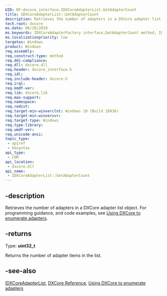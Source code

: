 ```yaml
---
UID: NF:dxcore_interface.IDXCoreAdapterList.GetAdapterCount
title: IDXCoreAdapterList::GetAdapterCount
description: Retrieves the number of adapters in a DXCore adapter list object.
tech.root: dxcore
ms.date: 06/10/2019
ms.keywords: IDXCoreAdapterFactory interface,GetAdapterCount method, IDXCoreAdapterFactory.GetAdapterCount, IDXCoreAdapterFactory::GetAdapterCount, GetAdapterCount, GetAdapterCount method, GetAdapterCount method,IDXCoreAdapterFactory interface, dxcore/IDXCoreAdapterFactory::GetAdapterCount, dxcore_interface.idxcoreadapterfactory_getadaptercount
ms.localizationpriority: low
targetos: Windows
product: Windows
req.assembly: 
req.construct-type: method
req.ddi-compliance: 
req.dll: dxcore.dll
req.header: dxcore_interface.h
req.idl: 
req.include-header: dxcore.h
req.irql: 
req.kmdf-ver: 
req.lib: dxcore.lib
req.max-support: 
req.namespace: 
req.redist: 
req.target-min-winverclnt: Windows 10 (Build 18936)
req.target-min-winversvr: 
req.target-type: Windows
req.type-library: 
req.umdf-ver: 
req.unicode-ansi: 
topic_type:
 - apiref
 - kbsyntax
api_type:
 - COM
api_location:
 - dxcore.dll
api_name:
 - IDXCoreAdapterList::GetAdapterCount
---
```


## -description

Retrieves the number of adapters in a DXCore adapter list object. For programming guidance, and code examples, see [Using DXCore to enumerate adapters](/windows/win32/dxcore/dxcore-enum-adapters).



## -returns

Type: **uint32_t**

Returns the number of adapter items in the list.

## -see-also

[IDXCoreAdapterList](/windows/win32/api/dxcore_interface/nn-dxcore_interface-idxcoreadapterlist), [DXCore Reference](/windows/win32/dxcore/dxcore-reference), [Using DXCore to enumerate adapters](/windows/win32/dxcore/dxcore-enum-adapters)
